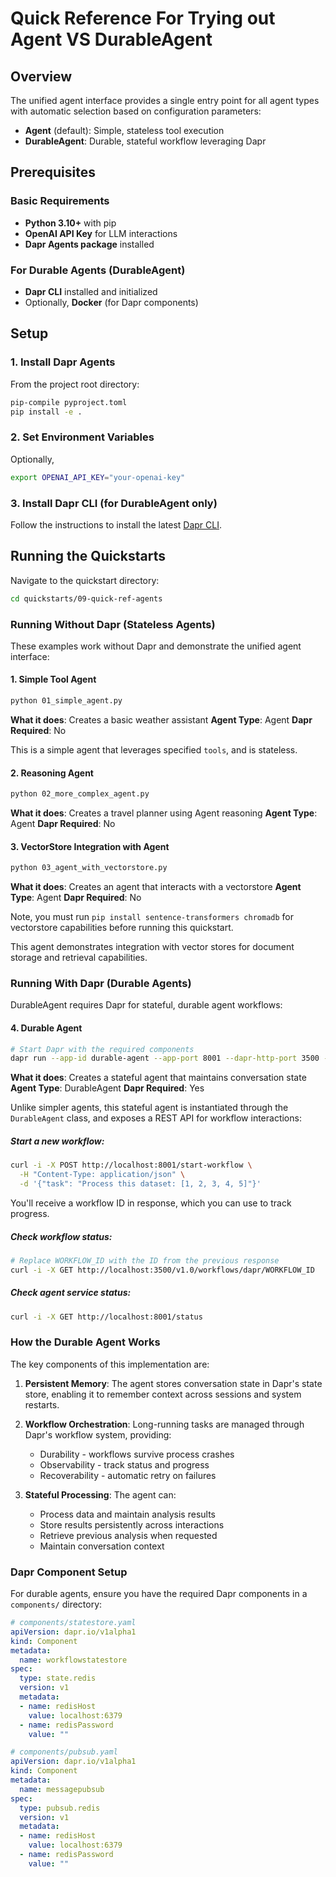 # Quick Reference For Trying out Agent VS DurableAgent

## Overview

The unified agent interface provides a single entry point for all agent types with automatic selection based on configuration parameters:

- **Agent** (default): Simple, stateless tool execution
- **DurableAgent**: Durable, stateful workflow leveraging Dapr

## Prerequisites

### Basic Requirements
- **Python 3.10+** with pip
- **OpenAI API Key** for LLM interactions
- **Dapr Agents package** installed

### For Durable Agents (DurableAgent)
- **Dapr CLI** installed and initialized
- Optionally, **Docker** (for Dapr components)

## Setup

### 1. Install Dapr Agents
From the project root directory:
```bash
pip-compile pyproject.toml
pip install -e .
```

### 2. Set Environment Variables
Optionally,
```bash
export OPENAI_API_KEY="your-openai-key"
```

### 3. Install Dapr CLI (for DurableAgent only)

Follow the instructions to install the latest [Dapr CLI](https://docs.dapr.io/getting-started/install-dapr-cli/). 

## Running the Quickstarts

Navigate to the quickstart directory:
```bash
cd quickstarts/09-quick-ref-agents
```

### Running Without Dapr (Stateless Agents)

These examples work without Dapr and demonstrate the unified agent interface:

#### 1. Simple Tool Agent
```bash
python 01_simple_agent.py
```
**What it does**: Creates a basic weather assistant
**Agent Type**: Agent
**Dapr Required**: No

This is a simple agent that leverages specified `tools`, and is stateless.

#### 2. Reasoning Agent
```bash
python 02_more_complex_agent.py
```
**What it does**: Creates a travel planner using Agent reasoning
**Agent Type**: Agent
**Dapr Required**: No

#### 3. VectorStore Integration with Agent
```bash
python 03_agent_with_vectorstore.py
```
**What it does**: Creates an agent that interacts with a vectorstore
**Agent Type**: Agent
**Dapr Required**: No

Note, you must run `pip install sentence-transformers chromadb` for vectorstore capabilities before running this quickstart.

This agent demonstrates integration with vector stores for document storage and retrieval capabilities.

### Running With Dapr (Durable Agents)

DurableAgent requires Dapr for stateful, durable agent workflows:

#### 4. Durable Agent
```bash
# Start Dapr with the required components
dapr run --app-id durable-agent --app-port 8001 --dapr-http-port 3500 --resources-path components/ -- python 04_durable_agent.py
```
**What it does**: Creates a stateful agent that maintains conversation state
**Agent Type**: DurableAgent
**Dapr Required**: Yes

Unlike simpler agents, this stateful agent is instantiated through the `DurableAgent` class, and exposes a REST API for workflow interactions:

##### Start a new workflow:
```bash
curl -i -X POST http://localhost:8001/start-workflow \
  -H "Content-Type: application/json" \
  -d '{"task": "Process this dataset: [1, 2, 3, 4, 5]"}'
```

You'll receive a workflow ID in response, which you can use to track progress.

##### Check workflow status:
```bash
# Replace WORKFLOW_ID with the ID from the previous response
curl -i -X GET http://localhost:3500/v1.0/workflows/dapr/WORKFLOW_ID
```

##### Check agent service status:
```bash
curl -i -X GET http://localhost:8001/status
```

### How the Durable Agent Works

The key components of this implementation are:

1. **Persistent Memory**: The agent stores conversation state in Dapr's state store, enabling it to remember context across sessions and system restarts.

2. **Workflow Orchestration**: Long-running tasks are managed through Dapr's workflow system, providing:
    - Durability - workflows survive process crashes
    - Observability - track status and progress
    - Recoverability - automatic retry on failures

3. **Stateful Processing**: The agent can:
    - Process data and maintain analysis results
    - Store results persistently across interactions
    - Retrieve previous analysis when requested
    - Maintain conversation context

### Dapr Component Setup

For durable agents, ensure you have the required Dapr components in a `components/` directory:

```yaml
# components/statestore.yaml
apiVersion: dapr.io/v1alpha1
kind: Component
metadata:
  name: workflowstatestore
spec:
  type: state.redis
  version: v1
  metadata:
  - name: redisHost
    value: localhost:6379
  - name: redisPassword
    value: ""
```

```yaml
# components/pubsub.yaml
apiVersion: dapr.io/v1alpha1
kind: Component
metadata:
  name: messagepubsub
spec:
  type: pubsub.redis
  version: v1
  metadata:
  - name: redisHost
    value: localhost:6379
  - name: redisPassword
    value: ""
``` 